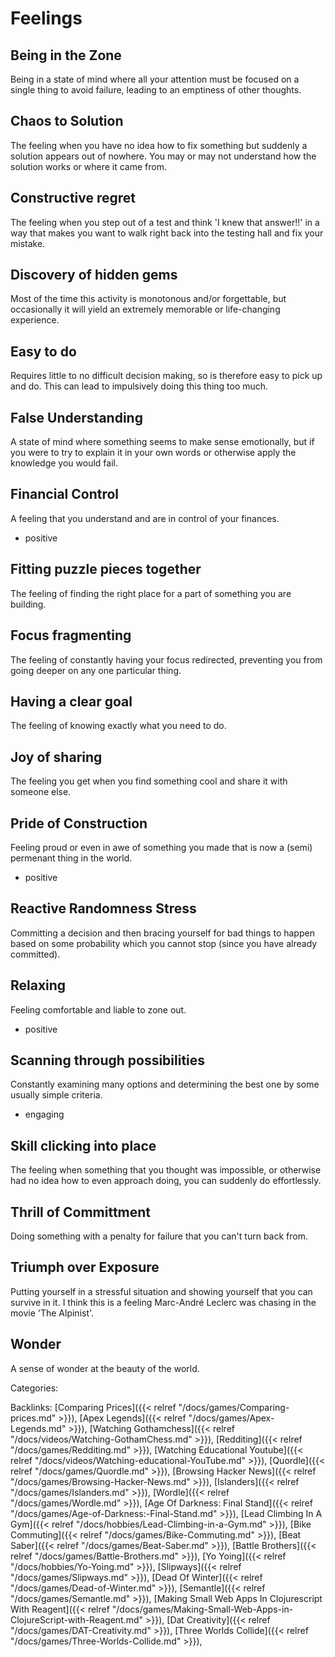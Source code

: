 # Feelings

## Being in the Zone

Being in a state of mind where all your attention must be focused on a single thing to avoid failure, leading to an emptiness of other thoughts.


## Chaos to Solution

The feeling when you have no idea how to fix something but suddenly a solution appears out of nowhere. You may or may not understand how the solution works or where it came from.


## Constructive regret

The feeling when you step out of a test and think 'I knew that answer!!' in a way that makes you want to walk right back into the testing hall and fix your mistake.


## Discovery of hidden gems

Most of the time this activity is monotonous and/or forgettable, but occasionally it will yield an extremely memorable or life-changing experience.


## Easy to do

Requires little to no difficult decision making, so is therefore easy to pick up and do. This can lead to impulsively doing this thing too much.


## False Understanding

A state of mind where something seems to make sense emotionally, but if you were to try to explain it in your own words or otherwise apply the knowledge you would fail.


## Financial Control

A feeling that you understand and are in control of your finances.

  - positive

## Fitting puzzle pieces together

The feeling of finding the right place for a part of something you are building.


## Focus fragmenting

The feeling of constantly having your focus redirected, preventing you from going deeper on any one particular thing.


## Having a clear goal

The feeling of knowing exactly what you need to do.


## Joy of sharing

The feeling you get when you find something cool and share it with someone else.


## Pride of Construction

Feeling proud or even in awe of something you made that is now a (semi) permenant thing in the world. 

  - positive

## Reactive Randomness Stress

Committing a decision and then bracing yourself for bad things to happen based on some probability which you cannot stop (since you have already committed).


## Relaxing

Feeling comfortable and liable to zone out.

  - positive

## Scanning through possibilities

Constantly examining many options and determining the best one by some usually simple criteria.

  - engaging

## Skill clicking into place

The feeling when something that you thought was impossible, or otherwise had no idea how to even approach doing, you can suddenly do effortlessly.


## Thrill of Committment

Doing something with a penalty for failure that you can't turn back from.


## Triumph over Exposure

Putting yourself in a stressful situation and showing yourself that you can survive in it. I think this is a feeling Marc-André Leclerc was chasing in the movie 'The Alpinist'.


## Wonder

A sense of wonder at the beauty of the world.

Categories:

Backlinks: [Comparing Prices]({{< relref "/docs/games/Comparing-prices.md" >}}), 
[Apex Legends]({{< relref "/docs/games/Apex-Legends.md" >}}), 
[Watching Gothamchess]({{< relref "/docs/videos/Watching-GothamChess.md" >}}), 
[Redditing]({{< relref "/docs/games/Redditing.md" >}}), 
[Watching Educational Youtube]({{< relref "/docs/videos/Watching-educational-YouTube.md" >}}), 
[Quordle]({{< relref "/docs/games/Quordle.md" >}}), 
[Browsing Hacker News]({{< relref "/docs/games/Browsing-Hacker-News.md" >}}), 
[Islanders]({{< relref "/docs/games/Islanders.md" >}}), 
[Wordle]({{< relref "/docs/games/Wordle.md" >}}), 
[Age Of Darkness: Final Stand]({{< relref "/docs/games/Age-of-Darkness:-Final-Stand.md" >}}), 
[Lead Climbing In A Gym]({{< relref "/docs/hobbies/Lead-Climbing-in-a-Gym.md" >}}), 
[Bike Commuting]({{< relref "/docs/games/Bike-Commuting.md" >}}), 
[Beat Saber]({{< relref "/docs/games/Beat-Saber.md" >}}), 
[Battle Brothers]({{< relref "/docs/games/Battle-Brothers.md" >}}), 
[Yo Yoing]({{< relref "/docs/hobbies/Yo-Yoing.md" >}}), 
[Slipways]({{< relref "/docs/games/Slipways.md" >}}), 
[Dead Of Winter]({{< relref "/docs/games/Dead-of-Winter.md" >}}), 
[Semantle]({{< relref "/docs/games/Semantle.md" >}}), 
[Making Small Web Apps In Clojurescript With Reagent]({{< relref "/docs/games/Making-Small-Web-Apps-in-ClojureScript-with-Reagent.md" >}}), 
[Dat Creativity]({{< relref "/docs/games/DAT-Creativity.md" >}}), 
[Three Worlds Collide]({{< relref "/docs/games/Three-Worlds-Collide.md" >}}), 
